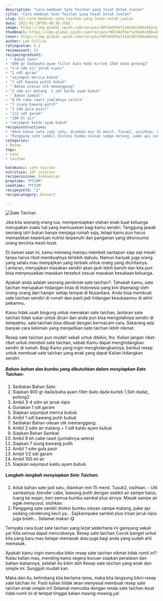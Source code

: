 ```yaml
---
description: "Cara membuat Sate Taichan yang lezat Untuk Jualan"
title: "Cara membuat Sate Taichan yang lezat Untuk Jualan"
slug: 611-cara-membuat-sate-taichan-yang-lezat-untuk-jualan
date: 2021-01-29T09:40:36.356Z
image: https://img-global.cpcdn.com/recipes/987d4dfbef1e9240/680x482cq70/sate-taichan-foto-resep-utama.jpg
thumbnail: https://img-global.cpcdn.com/recipes/987d4dfbef1e9240/680x482cq70/sate-taichan-foto-resep-utama.jpg
cover: https://img-global.cpcdn.com/recipes/987d4dfbef1e9240/680x482cq70/sate-taichan-foto-resep-utama.jpg
author: Lee Collins
ratingvalue: 4.1
reviewcount: 13
recipeingredient:
- " Bahan Sate"
- "800 gr dadapaha ayam fillet kalo dada kurleb 15bh dada potong2"
- "3-4 sdm air jeruk nipis"
- "1 sdt garam"
- "sejumput merica bubuk"
- "1 sdt bawang putih bubuk"
- " Bahan olesan utk memanggang"
- "2 sdm air matang  1 sdt kaldu ayam bubuk"
- " Bahan Sambal"
- "8 bh cabe rawit jumlahnya selera"
- "7 siung bawang putih"
- "1 sdm gula pasir"
- "1/2 sdt garam"
- "100 ml air"
- "sejumput kaldu ayam bubuk"
recipeinstructions:
- "Aduk bahan sate jadi satu, diamkan min 15 menit. Tusuk2, sisihkan. Utk sambalnya: blender cabe, bawang putih dengan sedikit air sampe halus, tuang ke wajan, beri semua bumbu sambal plus airnya. Masak sampe air agak menyusut, sisihkan."
- "Panggang sate sambil diolesi bumbu olesan sampe matang, pake api sedang cenderung kecil ya... Sajikannpake sambel plus irisan jeruk nipis juga boleh... Selamat makan 😋"
categories:
- Resep
tags:
- sate
- taichan

katakunci: sate taichan 
nutrition: 107 calories
recipecuisine: Indonesian
preptime: "PT19M"
cooktime: "PT31M"
recipeyield: "2"
recipecategory: Dessert

---
```



![Sate Taichan](https://img-global.cpcdn.com/recipes/987d4dfbef1e9240/680x482cq70/sate-taichan-foto-resep-utama.jpg)

Jika kita seorang orang tua, mempersiapkan olahan enak buat keluarga merupakan suatu hal yang memuaskan bagi kamu sendiri. Tanggung jawab seorang istri bukan hanya menjaga rumah saja, tetapi kamu pun harus memastikan keperluan nutrisi terpenuhi dan panganan yang dikonsumsi orang tercinta mesti lezat.

Di zaman  saat ini, kamu memang mampu membeli santapan siap saji meski tanpa harus ribet membuatnya terlebih dahulu. Namun banyak juga orang yang selalu mau menyajikan yang terbaik untuk orang yang dicintainya. Lantaran, menyajikan masakan sendiri akan jauh lebih bersih dan kita pun bisa menyesuaikan masakan tersebut sesuai masakan kesukaan keluarga. 



Apakah anda adalah seorang penikmat sate taichan?. Tahukah kamu, sate taichan merupakan hidangan khas di Indonesia yang kini disenangi oleh orang-orang dari hampir setiap tempat di Nusantara. Anda bisa membuat sate taichan sendiri di rumah dan pasti jadi hidangan kesukaanmu di akhir pekanmu.

Kamu tidak usah bingung untuk memakan sate taichan, lantaran sate taichan tidak sukar untuk dicari dan anda pun bisa mengolahnya sendiri di tempatmu. sate taichan bisa dibuat dengan bermacam cara. Sekarang ada banyak cara kekinian yang menjadikan sate taichan lebih nikmat.

Resep sate taichan pun mudah sekali untuk dibikin, lho. Kalian jangan ribet-ribet untuk membeli sate taichan, sebab Kamu dapat menghidangkan sendiri di rumah. Bagi Kamu yang ingin menghidangkannya, berikut resep untuk membuat sate taichan yang enak yang dapat Kalian hidangkan sendiri.

<!--inarticleads1-->

##### Bahan-bahan dan bumbu yang dibutuhkan dalam menyiapkan Sate Taichan:

1. Sediakan  Bahan Sate:
1. Siapkan 800 gr dada/paha ayam fillet (kalo dada kurleb 1,5bh dada), potong2
1. Ambil 3-4 sdm air jeruk nipis
1. Gunakan 1 sdt garam
1. Siapkan sejumput merica bubuk
1. Ambil 1 sdt bawang putih bubuk
1. Sediakan  Bahan olesan utk memanggang:
1. Ambil 2 sdm air matang + 1 sdt kaldu ayam bubuk
1. Siapkan  Bahan Sambal:
1. Ambil 8 bh cabe rawit (jumlahnya selera)
1. Siapkan 7 siung bawang putih
1. Ambil 1 sdm gula pasir
1. Ambil 1/2 sdt garam
1. Ambil 100 ml air
1. Siapkan sejumput kaldu ayam bubuk




<!--inarticleads2-->

##### Langkah-langkah menyiapkan Sate Taichan:

1. Aduk bahan sate jadi satu, diamkan min 15 menit. Tusuk2, sisihkan. - Utk sambalnya: blender cabe, bawang putih dengan sedikit air sampe halus, tuang ke wajan, beri semua bumbu sambal plus airnya. Masak sampe air agak menyusut, sisihkan.
1. Panggang sate sambil diolesi bumbu olesan sampe matang, pake api sedang cenderung kecil ya... Sajikannpake sambel plus irisan jeruk nipis juga boleh... Selamat makan 😋




Ternyata cara buat sate taichan yang lezat sederhana ini gampang sekali ya! Kita semua dapat mencobanya. Resep sate taichan Cocok banget untuk kita yang baru mau belajar memasak atau juga bagi anda yang sudah ahli memasak.

Apakah kamu ingin mencoba bikin resep sate taichan nikmat tidak rumit ini? Kalau kalian mau, mending kamu segera buruan siapkan peralatan dan bahan-bahannya, setelah itu bikin deh Resep sate taichan yang enak dan simple ini. Sungguh mudah kan. 

Maka dari itu, ketimbang kita berlama-lama, maka kita langsung bikin resep sate taichan ini. Pasti kalian tiidak akan menyesal membuat resep sate taichan enak simple ini! Selamat mencoba dengan resep sate taichan lezat tidak rumit ini di tempat tinggal kalian masing-masing,ya!.

